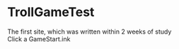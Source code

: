 # TrollGameTest
 The first site, which was written within 2 weeks of study
<br> Click a GameStart.ink
